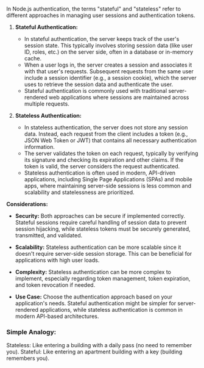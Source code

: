 In Node.js authentication, the terms "stateful" and "stateless" refer to different approaches in managing user sessions and authentication tokens.

1. **Stateful Authentication:**
   - In stateful authentication, the server keeps track of the user's session state. This typically involves storing session data (like user ID, roles, etc.) on the server side, often in a database or in-memory cache.
   - When a user logs in, the server creates a session and associates it with that user's requests. Subsequent requests from the same user include a session identifier (e.g., a session cookie), which the server uses to retrieve the session data and authenticate the user.
   - Stateful authentication is commonly used with traditional server-rendered web applications where sessions are maintained across multiple requests.

2. **Stateless Authentication:**
   - In stateless authentication, the server does not store any session data. Instead, each request from the client includes a token (e.g., JSON Web Token or JWT) that contains all necessary authentication information.
   - The server validates the token on each request, typically by verifying its signature and checking its expiration and other claims. If the token is valid, the server considers the request authenticated.
   - Stateless authentication is often used in modern, API-driven applications, including Single Page Applications (SPAs) and mobile apps, where maintaining server-side sessions is less common and scalability and statelessness are prioritized.

**Considerations:**

- **Security:** Both approaches can be secure if implemented correctly. Stateful sessions require careful handling of session data to prevent session hijacking, while stateless tokens must be securely generated, transmitted, and validated.
  
- **Scalability:** Stateless authentication can be more scalable since it doesn't require server-side session storage. This can be beneficial for applications with high user loads.
  
- **Complexity:** Stateless authentication can be more complex to implement, especially regarding token management, token expiration, and token revocation if needed.
  
- **Use Case:** Choose the authentication approach based on your application's needs. Stateful authentication might be simpler for server-rendered applications, while stateless authentication is common in modern API-based architectures.

### Simple Analogy:

Stateless: Like entering a building with a daily pass (no need to remember you).
Stateful: Like entering an apartment building with a key (building remembers you).
